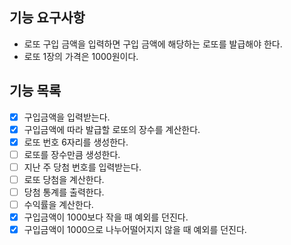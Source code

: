 ## 기능 요구사항
- 로또 구입 금액을 입력하면 구입 금액에 해당하는 로또를 발급해야 한다.
- 로또 1장의 가격은 1000원이다.

## 기능 목록
- [x] 구입금액을 입력받는다.
- [x] 구입금액에 따라 발급할 로또의 장수를 계산한다.
- [x] 로또 번호 6자리를 생성한다.
- [ ] 로또를 장수만큼 생성한다.
- [ ] 지난 주 당첨 번호를 입력받는다.
- [ ] 로또 당첨을 계산한다.
- [ ] 당첨 통계를 출력한다.
- [ ] 수익률을 계산한다.
- [x] 구입금액이 1000보다 작을 때 예외를 던진다.
- [x] 구입금액이 1000으로 나누어떨어지지 않을 때 예외를 던진다.